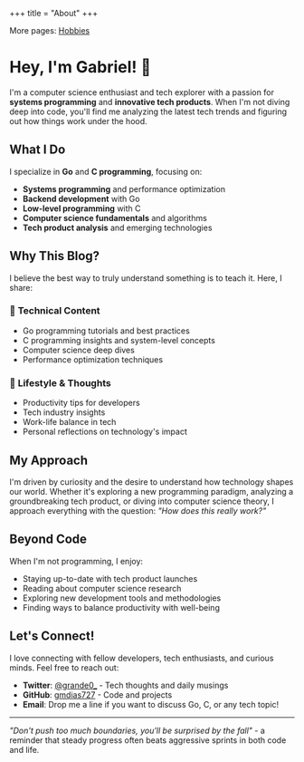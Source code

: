 +++
title = "About"
+++

More pages:
[Hobbies](./hobbies)

# Hey, I'm Gabriel! 👋

I'm a computer science enthusiast and tech explorer with a passion for **systems programming** and **innovative tech products**. When I'm not diving deep into code, you'll find me analyzing the latest tech trends and figuring out how things work under the hood.

## What I Do

I specialize in **Go** and **C programming**, focusing on:

- **Systems programming** and performance optimization
- **Backend development** with Go
- **Low-level programming** with C
- **Computer science fundamentals** and algorithms
- **Tech product analysis** and emerging technologies

## Why This Blog?

I believe the best way to truly understand something is to teach it. Here, I share:

### 🔧 **Technical Content**

- Go programming tutorials and best practices
- C programming insights and system-level concepts
- Computer science deep dives
- Performance optimization techniques

### 🌱 **Lifestyle & Thoughts**

- Productivity tips for developers
- Tech industry insights
- Work-life balance in tech
- Personal reflections on technology's impact

## My Approach

I'm driven by curiosity and the desire to understand how technology shapes our world. Whether it's exploring a new programming paradigm, analyzing a groundbreaking tech product, or diving into computer science theory, I approach everything with the question: *"How does this really work?"*

## Beyond Code

When I'm not programming, I enjoy:
- Staying up-to-date with tech product launches
- Reading about computer science research
- Exploring new development tools and methodologies
- Finding ways to balance productivity with well-being

## Let's Connect!

I love connecting with fellow developers, tech enthusiasts, and curious minds. Feel free to reach out:

- **Twitter**: [@grande0_](https://x.com/grande0_) - Tech thoughts and daily musings
- **GitHub**: [gmdias727](https://github.com/gmdias727) - Code and projects
- **Email**: Drop me a line if you want to discuss Go, C, or any tech topic!

---

*"Don't push too much boundaries, you'll be surprised by the fall"* - a reminder that steady progress often beats aggressive sprints in both code and life.


